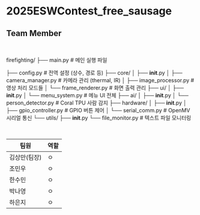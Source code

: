 # 2025ESWContest_free_sausage



## Team Member


<br>

firefighting/
├── main.py                    # 메인 실행 파일

├── config.py                  # 전역 설정 (상수, 경로 등)
├── core/
│   ├── __init__.py
│   ├── camera_manager.py      # 카메라 관리 (thermal, IR)
│   ├── image_processor.py     # 영상 처리 모드들
│   └── frame_renderer.py      # 화면 출력 관리
├── ui/
│   ├── __init__.py
│   └── menu_system.py         # 메뉴 UI 전체
├── ai/
│   ├── __init__.py
│   └── person_detector.py     # Coral TPU 사람 감지
├── hardware/
│   ├── __init__.py
│   ├── gpio_controller.py     # GPIO 버튼 제어
│   └── serial_comm.py         # OpenMV 시리얼 통신
└── utils/
    ├── __init__.py
    └── file_monitor.py        # 텍스트 파일 모니터링



<br>

| 팀원 | 역할 |
|----------|----------|
| 김상만(팀장)  | ㅇ  |
| 조민우   | ㅇ |
| 한수민 | ㅇ |
| 박나영 | ㅇ | 
| 하은지 | ㅇ | 
